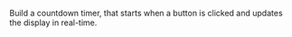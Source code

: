 Build a countdown timer, that starts when a button is clicked and updates the display in real-time.
